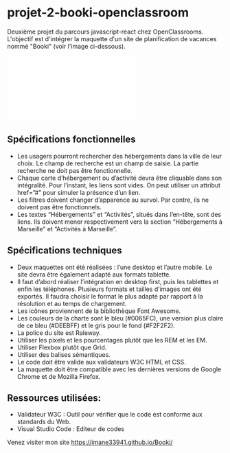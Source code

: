 # projet-2-booki-openclassroom

Deuxième projet du parcours javascript-react chez OpenClassrooms. L'objectif est d'intégrer la maquette d'un site de planification de vacances nommé "Booki" (voir l'image ci-dessous).

![Booki](Maquette-découpée.pdf)

## Spécifications fonctionnelles

- Les usagers pourront rechercher des hébergements dans la ville de leur choix. Le champ de recherche est un champ de saisie. La partie recherche ne doit pas être fonctionnelle.
- Chaque carte d’hébergement ou d’activité devra être cliquable dans son intégralité. Pour l’instant, les liens sont vides. On peut utiliser un attribut href=”#” pour simuler la présence d’un lien.
- Les filtres doivent changer d’apparence au survol. Par contre, ils ne doivent pas être fonctionnels.
- Les textes “Hébergements” et “Activités”, situés dans l’en-tête, sont des liens. Ils doivent mener respectivement vers la section “Hébergements à Marseille” et “Activités à Marseille”.

## Spécifications techniques

- Deux maquettes ont été réalisées : l’une desktop et l’autre mobile. Le site devra être également adapté aux formats tablette.
- Il faut d’abord réaliser l’intégration en desktop first, puis les tablettes et enfin les téléphones. Plusieurs formats et tailles d’images ont été exportés. Il faudra choisir le format le plus adapté par rapport à la résolution et au temps de chargement.
- Les icônes proviennent de la bibliothèque Font Awesome.
- Les couleurs de la charte sont le bleu (#0065FC), une version plus claire de ce bleu (#DEEBFF) et le gris pour le fond (#F2F2F2).
- La police du site est Raleway.
- Utiliser les pixels et les pourcentages plutôt que les REM et les EM.
- Utiliser Flexbox plutôt que Grid.
- Utiliser des balises sémantiques.
- Le code doit être valide aux validateurs W3C HTML et CSS.
- La maquette doit être compatible avec les dernières versions de Google Chrome et de Mozilla Firefox.

## Ressources utilisées:

- Validateur W3C : Outil pour vérifier que le code est conforme aux standards du Web.
- Visual Studio Code : Editeur de codes

Venez visiter mon site https://imane33941.github.io/Booki/
